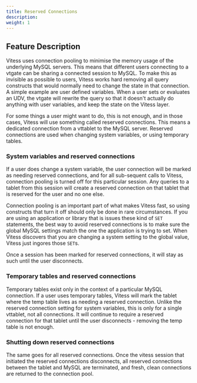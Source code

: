 ```yaml
---
title: Reserved Connections
description:
weight: 1
---
```


## Feature Description
Vitess uses connection pooling to minimise the memory usage of the underlying MySQL servers. 
This means that different users connecting to a vtgate can be sharing a connected session to MySQL.
To make this as invisible as possible to users, Vitess works hard removing all query constructs that would normally need to change the state in that connection.
A simple example are user defined variables. When a user sets or evaluates an UDV, the vtgate will rewrite the query so that it doesn't actually do anything with user variables, and keep the state on the Vitess layer.

For some things a user might want to do, this is not enough, and in those cases, Vitess will use something called reserved connections.
This means a dedicated connection from a vttablet to the MySQL server.
Reserved connections are used when changing system variables, or using temporary tables.

### System variables and reserved connections
If a user does change a system variable, the user connection will be marked as needing reserved connections, and for all sub-sequent calls to Vitess, connection pooling is turned off for this particular session.
Any queries to a tablet from this session will create a reserved connection on that tablet that is reserved for the user and no one else.

Connection pooling is an important part of what makes Vitess fast, so using constructs that turn it off should only be done in rare circumstances.
If you are using an application or library that is issues these kind of `SET` statements, the best way to avoid reserved connections is to make sure the global MySQL settings match the one the application is trying to set. When Vitess discovers that you are changing a system setting to the global value, Vitess just ingores those `SET`s.

Once a session has been marked for reserved connections, it will stay as such until the user disconnects.


### Temporary tables and reserved connections
Temporary tables exist only in the context of a particular MySQL connection.
If a user uses temporary tables, Vitess will mark the tablet where the temp table lives as needing a reserved connection. Unlike the reserved connection setting for system variables, this is only for a single vttablet, not all connections.
It will continue to require a reserved connection for that tablet until the user disconnects - removing the temp table is not enough.


### Shutting down reserved connections
The same goes for all reserved connections. Once the vitess session that initiated the reserved connections disconnects, all reserved connections between the tablet and MySQL are terminated, and fresh, clean connections are returned to the connection pool.